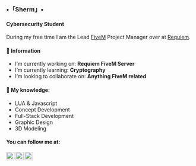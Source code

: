 ### •「Sherm」•
#### Cybersecurity Student

During my free time I am the Lead [FiveM](https://fivem.net) Project Manager over at [Requiem](https://discord.com/invite/Requiem).

#### 💬 Information
- I’m currently working on: <b>Requiem FiveM Server </b>
- I’m currently learning: <b>Cryptography</b>
- I’m looking to collaborate on: <b>Anything FiveM related </b>

#### 🌱 My knowledge:
- LUA & Javascript 
- Concept Development 
- Full-Stack Development 
- Graphic Design 
- 3D Modeling 

#### You can follow me at:
[<img align="left" alt="youtube | YouTube" width="22px" src="https://cdn.jsdelivr.net/npm/simple-icons@v3/icons/youtube.svg" />](https://www.youtube.com/channel/UCczJwRSXgM9goCTjapUJLTQ/)
[<img align="left" alt="twitter | Twitter" width="22px" src="https://cdn.jsdelivr.net/npm/simple-icons@v3/icons/twitter.svg" />](https://twitter.com/shermanredux/)
[<img align="left" alt="twitch | Twitch" width="22px" src="https://cdn.jsdelivr.net/npm/simple-icons@v3/icons/twitch.svg" />](https://twitter.com/shermanredux/)
